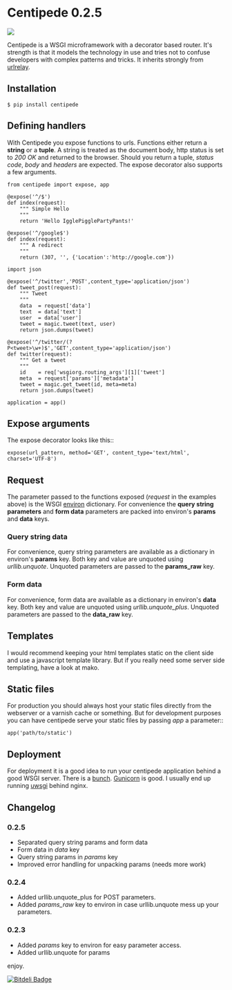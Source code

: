 # Centipede 0.2.5

<img src="https://raw.github.com/asbjornenge/centipede/master/img/Centiped_logo_300.png"/>

Centipede is a WSGI microframework with a decorator based router. It's strength is that it models the technology in use and tries not to confuse developers with complex patterns and tricks. It inherits strongly from [urlrelay][_urlrelay].

## Installation

    $ pip install centipede

## Defining handlers

With Centipede you expose functions to urls. Functions either return a **string** or a **tuple**. A string is treated as the document body, http status is set to *200 OK* and returned to the browser. Should you return a tuple, *status code*, *body* and *headers* are expected. The expose decorator also supports a few arguments.

    from centipede import expose, app

    @expose('^/$')
    def index(request):
        """ Simple Hello
        """
        return 'Hello IgglePigglePartyPants!'

    @expose('^/google$')
    def index(request):
        """ A redirect
        """
        return (307, '', {'Location':'http://google.com'})

    import json

    @expose('^/twitter','POST',content_type='application/json')
    def tweet_post(request):
        """ Tweet
        """
        data  = request['data']
        text  = data['text']
        user  = data['user']
        tweet = magic.tweet(text, user)
        return json.dumps(tweet)

    @expose('^/twitter/(?P<tweet>\w+)$','GET',content_type='application/json')
    def twitter(request):
        """ Get a tweet
        """
        id    = req['wsgiorg.routing_args'][1]['tweet']
        meta  = request['params']['metadata']
        tweet = magic.get_tweet(id, meta=meta)
        return json.dumps(tweet)

    application = app()


## Expose arguments

The expose decorator looks like this::

    expose(url_pattern, method='GET', content_type='text/html', charset='UTF-8')

## Request

The parameter passed to the functions exposed (*request* in the examples above) is the WSGI [environ][_environ] dictionary. For convenience the **query string parameters** and **form data** parameters are packed into environ's **params** and **data** keys.

### Query string data

For convenience, query string parameters are available as a dictionary in environ's **params** key. Both key and value are unquoted using *urllib.unquote*. Unquoted parameters are passed to the **params_raw** key.

### Form data

For convenience, form data are available as a dictionary in environ's **data** key. Both key and value are unquoted using *urllib.unquote_plus*. Unquoted parameters are passed to the **data_raw** key.


## Templates

I would recommend keeping your html templates static on the client side and use a javascript template library. But if you really need some server side templating, have a look at mako.

## Static files

For production you should always host your static files directly from the webserver or a varnish cache or something. But for development purposes you can have centipede serve your static files by passing *app* a parameter::

	app('path/to/static')

## Deployment

For deployment it is a good idea to run your centipede application behind a good WSGI server. There is a [bunch][_bunch]. [Gunicorn][_Gunicorn] is good. I usually end up running [uwsgi][_uwsgi] behind nginx.

## Changelog

### 0.2.5

* Separated query string params and form data
* Form data in *data* key
* Query string params in *params* key
* Improved error handling for unpacking params (needs more work)

### 0.2.4

* Added urllib.unquote_plus for POST parameters.
* Added *params_raw* key to environ in case urllib.unquote mess up your parameters.

### 0.2.3

* Added *params* key to environ for easy parameter access.
* Added urllib.unquote for params

enjoy.

[_urlrelay]: http://pypi.python.org/pypi/urlrelay/
[_environ]: http://www.python.org/dev/peps/pep-0333/#environ-variables
[_Gunicorn]: http://gunicorn.org/
[_uwsgi]: http://projects.unbit.it/uwsgi/
[_bunch]: http://www.wsgi.org/en/latest/servers.html


[![Bitdeli Badge](https://d2weczhvl823v0.cloudfront.net/asbjornenge/centipede/trend.png)](https://bitdeli.com/free "Bitdeli Badge")

